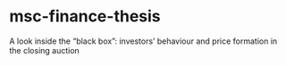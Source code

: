 # msc-finance-thesis
A look inside the “black box”: investors’ behaviour and price formation in the closing auction
